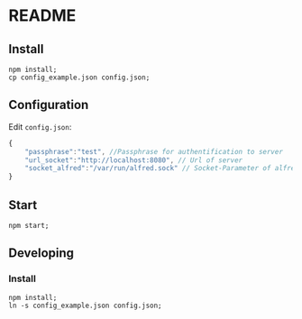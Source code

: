 # README

## Install

```
npm install;
cp config_example.json config.json;
```
## Configuration
Edit `config.json`:

```javascript
{
	"passphrase":"test", //Passphrase for authentification to server
	"url_socket":"http://localhost:8080", // Url of server
	"socket_alfred":"/var/run/alfred.sock" // Socket-Parameter of alfred
}
```

## Start

```
npm start;
```


## Developing

### Install

```
npm install;
ln -s config_example.json config.json;
```
